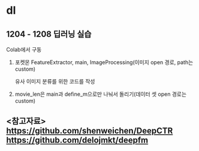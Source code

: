 # dl
## 1204 - 1208 딥러닝 실습
Colab에서 구동

1. 포켓몬 FeatureExtractor, main, ImageProcessing(이미지 open 경로, path는 custom)

   유사 이미지 분류를 위한 코드를 작성










2. movie_len은 main과 define_m으로만 나눠서 돌리기(데이터 셋 open 경로는 custom)



<참고자료>
https://github.com/shenweichen/DeepCTR
https://github.com/delojmkt/deepfm
---------------------------------------------------------------------------


